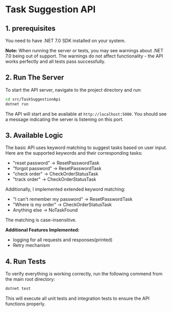 # Task Suggestion API


## 1. prerequisites

You need to have .NET 7.0 SDK installed on your system.

**Note:** When running the server or tests, you may see warnings about .NET 7.0 being out of support. The warnings do not affect functionality - the API works perfectly and all tests pass successfully. 


## 2. Run The Server

To start the API server, navigate to the project directory and run:

```bash
cd src/TaskSuggestionApi
dotnet run
```

The API will start and be available at `http://localhost:5000`. You should see a message indicating the server is listening on this port.

## 3. Available Logic

The basic API uses keyword matching to suggest tasks based on user input. Here are the supported keywords and their corresponding tasks:

- "reset password" → ResetPasswordTask
- "forgot password" → ResetPasswordTask  
- "check order" → CheckOrderStatusTask
- "track order" → CheckOrderStatusTask

Additionally, I implemented extended keyword matching:
- "I can't remember my password" → ResetPasswordTask
- "Where is my order" → CheckOrderStatusTask
- Anything else → NoTaskFound

The matching is case-insensitive.

**Additional Features Implemented:**
- logging for all requests and responses(printed)
- Retry mechanism

## 4. Run Tests

To verify everything is working correctly, run the following commend from the main root directory:

```bash 
dotnet test
```

This will execute all unit tests and integration tests to ensure the API functions properly.